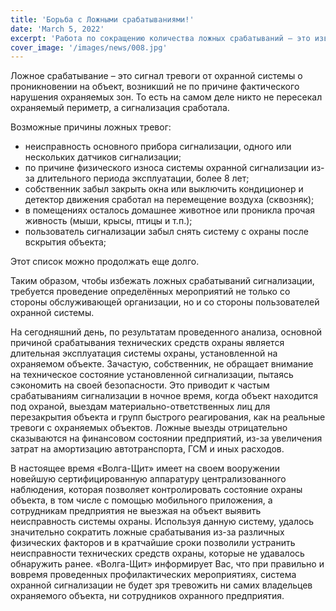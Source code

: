 ```yaml
---
title: 'Борьба с Ложными срабатываниями!'
date: 'March 5, 2022'
excerpt: 'Работа по сокращению количества ложных срабатываний – это извечная проблема организаций и предприятий, обслуживающих технические средства охраны и пожарной сигнализации. В основном, большинство выездов групп быстрого реагирования осуществляется по вине ложных срабатываний охранной сигнализации.'
cover_image: '/images/news/008.jpg'
---
```


Ложное срабатывание – это сигнал тревоги от охранной системы о проникновении на объект, возникший не по причине фактического нарушения охраняемых зон. То есть на самом деле никто не пересекал охраняемый периметр, а сигнализация сработала.

Возможные причины ложных тревог:

-  неисправность основного прибора сигнализации, одного или нескольких датчиков сигнализации;
-  по причине физического износа системы охранной сигнализации из-за длительного периода эксплуатации, более 8 лет;
-  собственник забыл закрыть окна или выключить кондиционер и детектор движения сработал на перемещение воздуха (сквозняк);
-  в помещениях осталось домашнее животное или проникла прочая живность (мыши, крысы, птицы и т.п.);
-  пользователь сигнализации забыл снять систему с охраны после вскрытия объекта;

Этот список можно продолжать еще долго.

Таким образом, чтобы избежать ложных срабатываний сигнализации, требуется проведение определённых мероприятий не только со стороны обслуживающей организации, но и со стороны пользователей охранной системы.

На сегодняшний день, по результатам проведенного анализа, основной причиной срабатывания технических средств охраны является длительная эксплуатация системы охраны, установленной на охраняемом объекте. Зачастую, собственник, не обращает внимание на техническое состояние установленной сигнализации, пытаясь сэкономить на своей безопасности. Это приводит к частым срабатываниям сигнализации в ночное время, когда объект находится под охраной, выездам материально-ответственных лиц для перезакрытия объекта и групп быстрого реагирования, как на реальные тревоги с охраняемых объектов. Ложные выезды отрицательно сказываются на финансовом состоянии предприятий, из-за увеличения затрат на амортизацию автотранспорта, ГСМ и иных расходов.

В настоящее время «Волга-Щит» имеет на своем вооружении новейшую сертифицированную аппаратуру централизованного наблюдения, которая позволяет контролировать состояние охраны объекта, в том числе с помощью мобильного приложения, а сотрудникам предприятия не выезжая на объект выявить неисправность системы охраны. Используя данную систему, удалось значительно сократить ложные срабатывания из-за различных физических факторов и в кратчайшие сроки позволили устранить неисправности технических средств охраны, которые не удавалось обнаружить ранее. «Волга-Щит» информирует Вас, что при правильно и вовремя проведенных профилактических мероприятиях, система охранной сигнализации не будет зря тревожить ни самих владельцев охраняемого объекта, ни сотрудников охранного предприятия.
